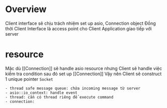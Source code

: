
# Overview
Client interface sẽ chịu trách nhiệm set up asio, Connection object 
Đồng thời Client Interface là access point cho Client Application giao tiếp với server

# resource

Mặc dù [[Connection]] sẽ handle asio resource nhưng Client sẽ handle việc kiểm tra condition sau đó set up [[Connection]]
Vậy nên Client sẽ construct 1 unique pointer `Socket`  

	- thread safe message queue: chứa incoming message từ server
	- asio::io_context: handle event 
	- thread: cần có thread riêng để execute command
	- connection: 